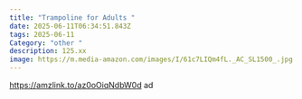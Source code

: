 ```yaml
---
title: "Trampoline for Adults "
date: 2025-06-11T06:34:51.843Z
tags: 2025-06-11
Category: "other "
description: 125.xx
image: https://m.media-amazon.com/images/I/61c7LIQm4fL._AC_SL1500_.jpg
---
```

https://amzlink.to/az0oOiqNdbW0d  ad